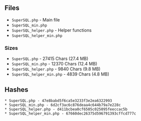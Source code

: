 ## Files

* `SuperSQL.php` - Main file
* `SuperSQL_min.php`
* `SuperSQL_helper.php` - Helper functions
* `SuperSQL_helper_min.php`

### Sizes

* `SuperSQL.php` - 27415 Chars (27.4 MB)
* `SuperSQL_min.php` - 12370 Chars (12.4 MB)
* `SuperSQL_helper.php` - 9840 Chars (9.8 MB)
* `SuperSQL_helper_min.php` - 4839 Chars (4.8 MB)

## Hashes

```
* SuperSQL.php - 47e8babd5f6ca5e3233f3e2ea6322993
* SuperSQL_min.php - 6d2cf3ac6c876deaa4c644b79a7e228c
* SuperSQL_helper.php - d411bcbea0cf6505c025095feeccac5b
* SuperSQL_helper_min.php - 67660dec26375d596791393cffcd777c
```
